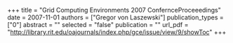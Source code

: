 +++
title = "Grid Computing Environments 2007 ConfernceProceeedings"
date = 2007-11-01
authors = ["Gregor von Laszewski"]
publication_types = ["0"]
abstract = ""
selected = "false"
publication = ""
url_pdf = "http://library.rit.edu/oajournals/index.php/gce/issue/view/9/showToc"
+++

